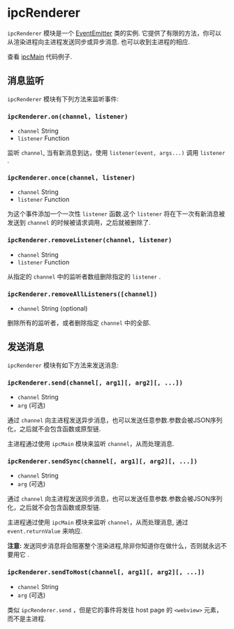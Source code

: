 # ipcRenderer

`ipcRenderer` 模块是一个
[EventEmitter](https://nodejs.org/api/events.html) 类的实例. 它提供了有限的方法，你可以从渲染进程向主进程发送同步或异步消息. 也可以收到主进程的相应.

查看 [ipcMain](ipc-main.md) 代码例子.

## 消息监听

`ipcRenderer`  模块有下列方法来监听事件:

### `ipcRenderer.on(channel, listener)`

* `channel` String
* `listener` Function

监听 `channel`, 当有新消息到达，使用 `listener(event, args...)` 调用 `listener` .

### `ipcRenderer.once(channel, listener)`

* `channel` String
* `listener` Function

为这个事件添加一个一次性 `listener` 函数.这个 `listener` 将在下一次有新消息被发送到 `channel` 的时候被请求调用，之后就被删除了.

### `ipcRenderer.removeListener(channel, listener)`

* `channel` String
* `listener` Function

从指定的 `channel` 中的监听者数组删除指定的 `listener` .

### `ipcRenderer.removeAllListeners([channel])`

* `channel` String (optional)

删除所有的监听者，或者删除指定 `channel` 中的全部.

## 发送消息

`ipcRenderer` 模块有如下方法来发送消息:

### `ipcRenderer.send(channel[, arg1][, arg2][, ...])`

* `channel` String
* `arg` (可选)

通过 `channel` 向主进程发送异步消息，也可以发送任意参数.参数会被JSON序列化，之后就不会包含函数或原型链.

主进程通过使用 `ipcMain` 模块来监听 `channel`，从而处理消息.

### `ipcRenderer.sendSync(channel[, arg1][, arg2][, ...])`

* `channel` String
* `arg` (可选)

通过 `channel` 向主进程发送同步消息，也可以发送任意参数.参数会被JSON序列化，之后就不会包含函数或原型链.

主进程通过使用 `ipcMain` 模块来监听 `channel`，从而处理消息,
通过 `event.returnValue` 来响应.

__注意:__ 发送同步消息将会阻塞整个渲染进程,除非你知道你在做什么，否则就永远不要用它 .

### `ipcRenderer.sendToHost(channel[, arg1][, arg2][, ...])`

* `channel` String
* `arg` (可选)

类似 `ipcRenderer.send` ，但是它的事件将发往 host page 的 `<webview>` 元素，而不是主进程.